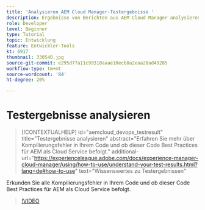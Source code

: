 ```yaml
---
title: 'Analysieren AEM Cloud Manager-Testergebnisse '
description: Ergebnisse von Berichten aus AEM Cloud Manager analysieren und korrigieren
role: Developer
level: Beginner
type: Tutorial
topic: Entwicklung
feature: Entwickler-Tools
kt: 6917
thumbnail: 330540.jpg
source-git-commit: e295d77a11c99310aaae10ecb8a2eaa20ad49285
workflow-type: tm+mt
source-wordcount: '84'
ht-degree: 20%

---
```



# Testergebnisse analysieren

>[!CONTEXTUALHELP]
>id="aemcloud_devops_testresult"
>title="Testergebnisse analysieren"
>abstract="Erfahren Sie mehr über Kompilierungsfehler in Ihrem Code und ob dieser Code Best Practices für AEM als Cloud Service befolgt."
>additional-url="https://experienceleague.adobe.com/docs/experience-manager-cloud-manager/using/how-to-use/understand-your-test-results.html?lang=de#how-to-use" text="Wissenswertes zu Testergebnissen"

Erkunden Sie alle Kompilierungsfehler in Ihrem Code und ob dieser Code Best Practices für AEM als Cloud Service befolgt.

>[!VIDEO](https://video.tv.adobe.com/v/330540/?quality=12&learn=on)
